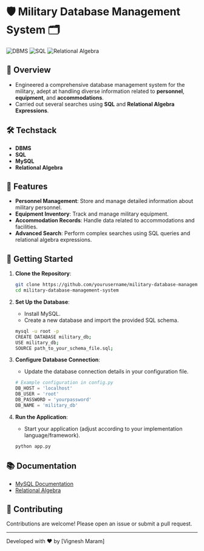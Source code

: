 # 🛡️ Military Database Management System 🗂️

![DBMS](https://img.shields.io/badge/DBMS-SQL-blue)
![SQL](https://img.shields.io/badge/SQL-MYSQL-brightgreen)
![Relational Algebra](https://img.shields.io/badge/Relational%20Algebra-Theory-orange)


## 📜 Overview

- Engineered a comprehensive database management system for the military, adept at handling diverse information related to **personnel**, **equipment**, and **accommodations**.
- Carried out several searches using **SQL** and **Relational Algebra Expressions**.

## 🛠️ Techstack

- **DBMS**
- **SQL**
- **MySQL**
- **Relational Algebra**

## 📂 Features

- **Personnel Management**: Store and manage detailed information about military personnel.
- **Equipment Inventory**: Track and manage military equipment.
- **Accommodation Records**: Handle data related to accommodations and facilities.
- **Advanced Search**: Perform complex searches using SQL queries and relational algebra expressions.

## 🚀 Getting Started

1. **Clone the Repository**:
    ```sh
    git clone https://github.com/yourusername/military-database-management-system.git
    cd military-database-management-system
    ```

2. **Set Up the Database**:
    - Install MySQL.
    - Create a new database and import the provided SQL schema.
    ```sh
    mysql -u root -p
    CREATE DATABASE military_db;
    USE military_db;
    SOURCE path_to_your_schema_file.sql;
    ```

3. **Configure Database Connection**:
    - Update the database connection details in your configuration file.
    ```python
    # Example configuration in config.py
    DB_HOST = 'localhost'
    DB_USER = 'root'
    DB_PASSWORD = 'yourpassword'
    DB_NAME = 'military_db'
    ```

4. **Run the Application**:
    - Start your application (adjust according to your implementation language/framework).
    ```sh
    python app.py
    ```

## 📚 Documentation

- [MySQL Documentation](https://dev.mysql.com/doc/)
- [Relational Algebra](https://en.wikipedia.org/wiki/Relational_algebra)

## 🤝 Contributing

Contributions are welcome! Please open an issue or submit a pull request.



---

Developed with ❤️ by [Vignesh Maram]
